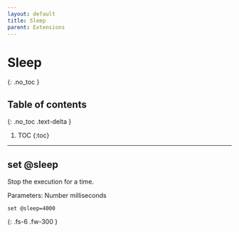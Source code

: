 ```yaml
---
layout: default
title: Sleep
parent: Extensions
---
```


# Sleep
{: .no_toc }

## Table of contents
{: .no_toc .text-delta }

1. TOC
{:toc}

---

## set @sleep
Stop the execution for a time.

Parameters: Number milliseconds

```batch
set @sleep=4000
```

{: .fs-6 .fw-300 }
